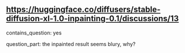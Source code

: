 ## https://huggingface.co/diffusers/stable-diffusion-xl-1.0-inpainting-0.1/discussions/13

contains_question: yes

question_part: the inpainted result seems blury, why?